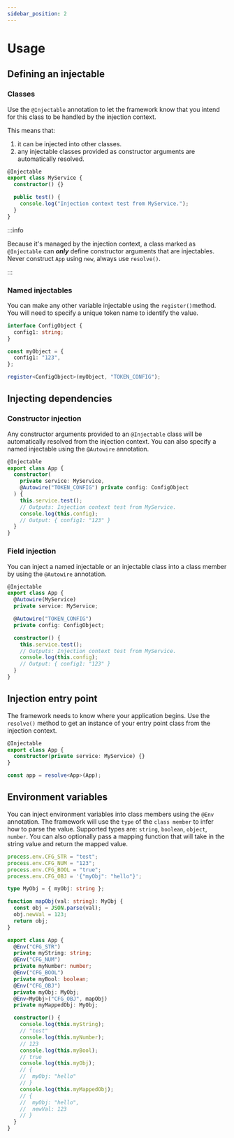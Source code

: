 ```yaml
---
sidebar_position: 2
---
```


# Usage

## Defining an injectable

### Classes

Use the `@Injectable` annotation to let the framework know that you intend for this class to be handled by the injection
context.

This means that:

1. it can be injected into other classes.
2. any injectable classes provided as constructor arguments are automatically resolved.

```typescript
@Injectable
export class MyService {
  constructor() {}

  public test() {
    console.log("Injection context test from MyService.");
  }
}
```

:::info

Because it's managed by the injection context, a class marked as `@Injectable`
can **_only_** define constructor arguments that are injectables. Never construct
`App` using `new`, always use `resolve()`.

:::

### Named injectables

You can make any other variable injectable using the `register()`method. You will need to specify a unique token name to
identify the value.

```typescript
interface ConfigObject {
  config1: string;
}

const myObject = {
  config1: "123",
};

register<ConfigObject>(myObject, "TOKEN_CONFIG");
```

## Injecting dependencies

### Constructor injection

Any constructor arguments provided to an `@Injectable` class will be automatically resolved from the injection context.
You can also specify a named injectable using the `@Autowire` annotation.

```typescript
@Injectable
export class App {
  constructor(
    private service: MyService,
    @Autowire("TOKEN_CONFIG") private config: ConfigObject
  ) {
    this.service.test();
    // Outputs: Injection context test from MyService.
    console.log(this.config);
    // Output: { config1: "123" }
  }
}
```

### Field injection

You can inject a named injectable or an injectable class into a class member by using the `@Autowire`
annotation.

```typescript
@Injectable
export class App {
  @Autowire(MyService)
  private service: MyService;

  @Autowire("TOKEN_CONFIG")
  private config: ConfigObject;

  constructor() {
    this.service.test();
    // Outputs: Injection context test from MyService.
    console.log(this.config);
    // Output: { config1: "123" }
  }
}
```

## Injection entry point

The framework needs to know where your application begins. Use the `resolve()` method to get an instance
of your entry point class from the injection context.

```typescript
@Injectable
export class App {
  constructor(private service: MyService) {}
}

const app = resolve<App>(App);
```

## Environment variables

You can inject environment variables into class members using the `@Env` annotation.
The framework will use the `type` of the `class member` to infer how to parse the value.
Supported types are: `string`, `boolean`, `object`, `number`.
You can also optionally pass a mapping function that will take in the string value and
return the mapped value.

```typescript
process.env.CFG_STR = "test";
process.env.CFG_NUM = "123";
process.env.CFG_BOOL = "true";
process.env.CFG_OBJ = '{"myObj": "hello"}';

type MyObj = { myObj: string };

function mapObj(val: string): MyObj {
  const obj = JSON.parse(val);
  obj.newVal = 123;
  return obj;
}

export class App {
  @Env("CFG_STR")
  private myString: string;
  @Env("CFG_NUM")
  private myNumber: number;
  @Env("CFG_BOOL")
  private myBool: boolean;
  @Env("CFG_OBJ")
  private myObj: MyObj;
  @Env<MyObj>("CFG_OBJ", mapObj)
  private myMappedObj: MyObj;

  constructor() {
    console.log(this.myString);
    // "test"
    console.log(this.myNumber);
    // 123
    console.log(this.myBool);
    // true
    console.log(this.myObj);
    // {
    //  myObj: "hello"
    // }
    console.log(this.myMappedObj);
    // {
    //  myObj: "hello",
    //  newVal: 123
    // }
  }
}
```
